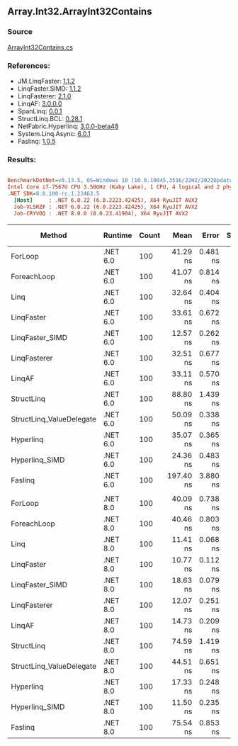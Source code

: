 ﻿## Array.Int32.ArrayInt32Contains

### Source
[ArrayInt32Contains.cs](../LinqBenchmarks/Array/Int32/ArrayInt32Contains.cs)

### References:
- JM.LinqFaster: [1.1.2](https://www.nuget.org/packages/JM.LinqFaster/1.1.2)
- LinqFaster.SIMD: [1.1.2](https://www.nuget.org/packages/LinqFaster.SIMD/1.0.3)
- LinqFasterer: [2.1.0](https://www.nuget.org/packages/LinqFasterer/2.1.0)
- LinqAF: [3.0.0.0](https://www.nuget.org/packages/LinqAF/3.0.0.0)
- SpanLinq: [0.0.1](https://www.nuget.org/packages/SpanLinq/0.0.1)
- StructLinq.BCL: [0.28.1](https://www.nuget.org/packages/StructLinq/0.28.1)
- NetFabric.Hyperlinq: [3.0.0-beta48](https://www.nuget.org/packages/NetFabric.Hyperlinq/3.0.0-beta48)
- System.Linq.Async: [6.0.1](https://www.nuget.org/packages/System.Linq.Async/6.0.1)
- Faslinq: [1.0.5](https://www.nuget.org/packages/Faslinq/1.0.5)

### Results:
``` ini

BenchmarkDotNet=v0.13.5, OS=Windows 10 (10.0.19045.3516/22H2/2022Update)
Intel Core i7-7567U CPU 3.50GHz (Kaby Lake), 1 CPU, 4 logical and 2 physical cores
.NET SDK=8.0.100-rc.1.23463.5
  [Host]     : .NET 6.0.22 (6.0.2223.42425), X64 RyuJIT AVX2
  Job-VLSRZF : .NET 6.0.22 (6.0.2223.42425), X64 RyuJIT AVX2
  Job-CRYVOQ : .NET 8.0.0 (8.0.23.41904), X64 RyuJIT AVX2


```
|                   Method |  Runtime | Count |      Mean |    Error |   StdDev |        Ratio | RatioSD |   Gen0 | Allocated | Alloc Ratio |
|------------------------- |--------- |------ |----------:|---------:|---------:|-------------:|--------:|-------:|----------:|------------:|
|                  ForLoop | .NET 6.0 |   100 |  41.29 ns | 0.481 ns | 0.402 ns |     baseline |         |      - |         - |          NA |
|              ForeachLoop | .NET 6.0 |   100 |  41.07 ns | 0.814 ns | 1.030 ns | 1.00x slower |   0.03x |      - |         - |          NA |
|                     Linq | .NET 6.0 |   100 |  32.64 ns | 0.404 ns | 0.315 ns | 1.27x faster |   0.02x |      - |         - |          NA |
|               LinqFaster | .NET 6.0 |   100 |  33.61 ns | 0.672 ns | 0.826 ns | 1.23x faster |   0.03x |      - |         - |          NA |
|          LinqFaster_SIMD | .NET 6.0 |   100 |  12.57 ns | 0.262 ns | 0.205 ns | 3.29x faster |   0.06x |      - |         - |          NA |
|             LinqFasterer | .NET 6.0 |   100 |  32.51 ns | 0.677 ns | 0.780 ns | 1.26x faster |   0.04x |      - |         - |          NA |
|                   LinqAF | .NET 6.0 |   100 |  33.11 ns | 0.570 ns | 0.476 ns | 1.25x faster |   0.02x |      - |         - |          NA |
|               StructLinq | .NET 6.0 |   100 |  88.80 ns | 1.439 ns | 1.276 ns | 2.15x slower |   0.04x | 0.0153 |      32 B |          NA |
| StructLinq_ValueDelegate | .NET 6.0 |   100 |  50.09 ns | 0.338 ns | 0.282 ns | 1.21x slower |   0.01x |      - |         - |          NA |
|                Hyperlinq | .NET 6.0 |   100 |  35.07 ns | 0.365 ns | 0.304 ns | 1.18x faster |   0.02x | 0.0153 |      32 B |          NA |
|           Hyperlinq_SIMD | .NET 6.0 |   100 |  24.36 ns | 0.483 ns | 0.496 ns | 1.69x faster |   0.04x |      - |         - |          NA |
|                  Faslinq | .NET 6.0 |   100 | 197.40 ns | 3.880 ns | 4.152 ns | 4.81x slower |   0.12x | 0.0305 |      64 B |          NA |
|                          |          |       |           |          |          |              |         |        |           |             |
|                  ForLoop | .NET 8.0 |   100 |  40.09 ns | 0.738 ns | 0.617 ns |     baseline |         |      - |         - |          NA |
|              ForeachLoop | .NET 8.0 |   100 |  40.46 ns | 0.803 ns | 0.859 ns | 1.01x slower |   0.03x |      - |         - |          NA |
|                     Linq | .NET 8.0 |   100 |  11.41 ns | 0.068 ns | 0.061 ns | 3.51x faster |   0.06x |      - |         - |          NA |
|               LinqFaster | .NET 8.0 |   100 |  10.77 ns | 0.112 ns | 0.105 ns | 3.72x faster |   0.07x |      - |         - |          NA |
|          LinqFaster_SIMD | .NET 8.0 |   100 |  18.63 ns | 0.079 ns | 0.066 ns | 2.15x faster |   0.04x |      - |         - |          NA |
|             LinqFasterer | .NET 8.0 |   100 |  12.07 ns | 0.251 ns | 0.210 ns | 3.32x faster |   0.08x |      - |         - |          NA |
|                   LinqAF | .NET 8.0 |   100 |  14.73 ns | 0.209 ns | 0.163 ns | 2.72x faster |   0.06x |      - |         - |          NA |
|               StructLinq | .NET 8.0 |   100 |  74.59 ns | 1.419 ns | 1.258 ns | 1.86x slower |   0.05x | 0.0153 |      32 B |          NA |
| StructLinq_ValueDelegate | .NET 8.0 |   100 |  44.51 ns | 0.651 ns | 0.723 ns | 1.11x slower |   0.02x |      - |         - |          NA |
|                Hyperlinq | .NET 8.0 |   100 |  17.33 ns | 0.248 ns | 0.207 ns | 2.31x faster |   0.04x | 0.0153 |      32 B |          NA |
|           Hyperlinq_SIMD | .NET 8.0 |   100 |  11.50 ns | 0.235 ns | 0.208 ns | 3.48x faster |   0.08x |      - |         - |          NA |
|                  Faslinq | .NET 8.0 |   100 |  75.54 ns | 0.853 ns | 0.666 ns | 1.89x slower |   0.03x | 0.0305 |      64 B |          NA |
